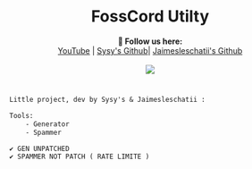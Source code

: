 <h1 align="center">FossCord Utilty</h1>

<p align="center">
  <b>🖤 Follow us here:</b><br>
  <a href="https://www.youtube.com/c/cheatingiscool">YouTube</a> |
  <a href="https://github.com/Sysys242">Sysy's Github</a>| 
    <a href="https://github.com/jaimeleschatii">Jaimesleschatii's Github</a>
  <br><br>
  <img src="https://cdn.discordapp.com/attachments/762750100500906044/860549000939831316/183296.gif">
</p>

#
```diff
Little project, dev by Sysy's & Jaimesleschatii :

Tools:
    - Generator
    - Spammer
```
```
✔️ GEN UNPATCHED
✔️ SPAMMER NOT PATCH ( RATE LIMITE )
````
